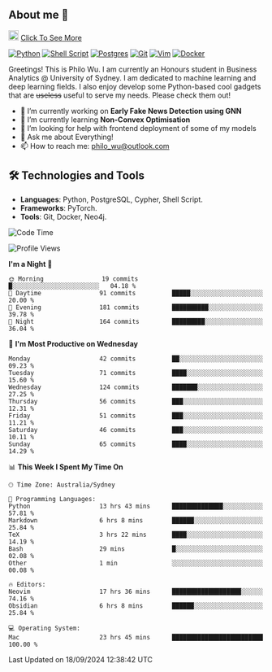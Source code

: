 ## About me 🤗

<a href="#"><img src="https://media.giphy.com/media/hvRJCLFzcasrR4ia7z/giphy.gif" width="20px" height="20px"></a> [Click To See More](https://codeboyphilo.github.io)

[![Python](https://img.shields.io/badge/python-3670A0?style=for-the-badge&logo=python&logoColor=ffdd54)](#)
[![Shell Script](https://img.shields.io/badge/shell_script-%23121011.svg?style=for-the-badge&logo=gnu-bash&logoColor=white)](#)
[![Postgres](https://img.shields.io/badge/postgres-%23316192.svg?style=for-the-badge&logo=postgresql&logoColor=white)](#)
[![Git](https://img.shields.io/badge/git-%23F05033.svg?style=for-the-badge&logo=git&logoColor=white)](#)
[![Vim](https://img.shields.io/badge/VIM-%2311AB00.svg?style=for-the-badge&logo=vim&logoColor=white)](#)
[![Docker](https://img.shields.io/badge/docker-%230db7ed.svg?style=for-the-badge&logo=docker&logoColor=white)](#)

Greetings! This is Philo Wu. I am currently an Honours student in Business Analytics \@ University of Sydney. I am dedicated to machine learning and deep learning fields. I also enjoy develop some Python-based cool gadgets that are ~~useless~~ useful to serve my needs. Please check them out!

- 🔭 I’m currently working on **Early Fake News Detection using GNN**
- 🌱 I’m currently learning **Non-Convex Optimisation**
- 🤔 I’m looking for help with frontend deployment of some of my models
- 💬 Ask me about Everything!
- 📫 How to reach me: philo_wu@outlook.com

## 🛠 Technologies and Tools
- **Languages**: Python, PostgreSQL, Cypher, Shell Script.
- **Frameworks**: PyTorch.
- **Tools**: Git, Docker, Neo4j.

<!--START_SECTION:waka-->
![Code Time](http://img.shields.io/badge/Code%20Time-466%20hrs%2059%20mins-blue)

![Profile Views](http://img.shields.io/badge/Profile%20Views-3-blue)

**I'm a Night 🦉** 

```text
🌞 Morning                19 commits          █░░░░░░░░░░░░░░░░░░░░░░░░   04.18 % 
🌆 Daytime                91 commits          █████░░░░░░░░░░░░░░░░░░░░   20.00 % 
🌃 Evening                181 commits         ██████████░░░░░░░░░░░░░░░   39.78 % 
🌙 Night                  164 commits         █████████░░░░░░░░░░░░░░░░   36.04 % 
```
📅 **I'm Most Productive on Wednesday** 

```text
Monday                   42 commits          ██░░░░░░░░░░░░░░░░░░░░░░░   09.23 % 
Tuesday                  71 commits          ████░░░░░░░░░░░░░░░░░░░░░   15.60 % 
Wednesday                124 commits         ███████░░░░░░░░░░░░░░░░░░   27.25 % 
Thursday                 56 commits          ███░░░░░░░░░░░░░░░░░░░░░░   12.31 % 
Friday                   51 commits          ███░░░░░░░░░░░░░░░░░░░░░░   11.21 % 
Saturday                 46 commits          ███░░░░░░░░░░░░░░░░░░░░░░   10.11 % 
Sunday                   65 commits          ████░░░░░░░░░░░░░░░░░░░░░   14.29 % 
```


📊 **This Week I Spent My Time On** 

```text
🕑︎ Time Zone: Australia/Sydney

💬 Programming Languages: 
Python                   13 hrs 43 mins      ██████████████░░░░░░░░░░░   57.81 % 
Markdown                 6 hrs 8 mins        ██████░░░░░░░░░░░░░░░░░░░   25.84 % 
TeX                      3 hrs 22 mins       ████░░░░░░░░░░░░░░░░░░░░░   14.19 % 
Bash                     29 mins             █░░░░░░░░░░░░░░░░░░░░░░░░   02.08 % 
Other                    1 min               ░░░░░░░░░░░░░░░░░░░░░░░░░   00.08 % 

🔥 Editors: 
Neovim                   17 hrs 36 mins      ███████████████████░░░░░░   74.16 % 
Obsidian                 6 hrs 8 mins        ██████░░░░░░░░░░░░░░░░░░░   25.84 % 

💻 Operating System: 
Mac                      23 hrs 45 mins      █████████████████████████   100.00 % 
```


 Last Updated on 18/09/2024 12:38:42 UTC
<!--END_SECTION:waka-->
